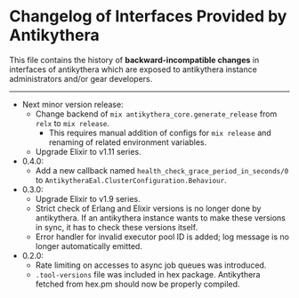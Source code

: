 # Changelog of Interfaces Provided by Antikythera

This file contains the history of **backward-incompatible changes** in interfaces of antikythera
which are exposed to antikythera instance administrators and/or gear developers.

---

- Next minor version release:
    - Change backend of `mix antikythera_core.generate_release` from `relx` to `mix release`.
        - This requires manual addition of configs for `mix release` and renaming of related environment variables.
    - Upgrade Elixir to v1.11 series.
- 0.4.0:
    - Add a new callback named `health_check_grace_period_in_seconds/0` to `AntikytheraEal.ClusterConfiguration.Behaviour`.
- 0.3.0:
    - Upgrade Elixir to v1.9 series.
    - Strict check of Erlang and Elixir versions is no longer done by antikythera. If an antikythera instance wants to make these versions in sync, it has to check these versions itself.
    - Error handler for invalid executor pool ID is added; log message is no longer automatically emitted.
- 0.2.0:
    - Rate limiting on accesses to async job queues was introduced.
    - `.tool-versions` file was included in hex package. Antikythera fetched from hex.pm should now be properly compiled.
